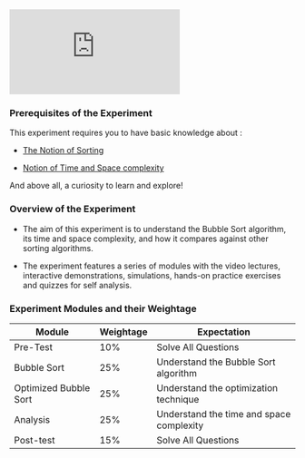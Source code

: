 <iframe src="https://www.youtube.com/embed/1WHzXwp5l7g" frameborder="0" allow="autoplay; encrypted-media" allowfullscreen></iframe>

### Prerequisites of the Experiment


This experiment requires you to have basic knowledge about :

   - [The Notion of Sorting](https://en.wikipedia.org/wiki/Sorting_algorithm)

   - [Notion of Time and Space complexity](https://en.wikipedia.org/wiki/Time_complexity)

And above all, a curiosity to learn and explore!


### Overview of the Experiment

- The aim of this experiment is to understand the Bubble Sort algorithm, its time and space complexity, and how it compares against other sorting algorithms.

- The experiment features a series of modules with the video lectures, interactive demonstrations, simulations, hands-on practice exercises and quizzes for self analysis.

### Experiment Modules and their Weightage
|Module|Weightage|Expectation|   
|------|---------|-----------| 
| Pre-Test  | 10%  | Solve All Questions  |    
|Bubble Sort   | 25%  |Understand the Bubble Sort algorithm   |    
| Optimized Bubble Sort  |  25% | Understand the optimization technique  |   
|Analysis|25%|Understand the time and space complexity|
|Post-test|15%|Solve All Questions| 
